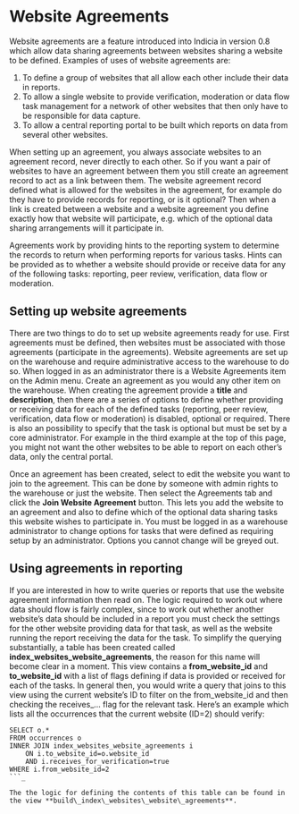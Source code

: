 # Website Agreements #

Website agreements are a feature introduced into Indicia in version 0.8 which allow data sharing agreements between websites sharing a website to be defined. Examples of uses of website agreements are:

  1. To define a group of websites that all allow each other include their data in reports.
  1. To allow a single website to provide verification, moderation or data flow task management for a network of other websites that then only have to be responsible for data capture.
  1. To allow a central reporting portal to be built which reports on data from several other websites.

When setting up an agreement, you always associate websites to an agreement record, never directly to each other. So if you want a pair of websites to have an agreement between them you still create an agreement record to act as a link between them. The website agreement record defined what is allowed for the websites in the agreement, for example do they have to provide records for reporting, or is it optional? Then when a link is created between a website and a website agreement you define exactly how that website will participate, e.g. which of the optional data sharing arrangements will it participate in.

Agreements work by providing hints to the reporting system to determine the records to return when performing reports for various tasks. Hints can be provided as to whether a website should provide or receive data for any of the following tasks: reporting, peer review, verification, data flow or moderation.

## Setting up website agreements ##

There are two things to do to set up website agreements ready for use. First agreements must be defined, then websites must be associated with those agreements (participate in the agreements). Website agreements are set up on the warehouse and require administrative access to the warehouse to do so. When logged in as an administrator there is a Website Agreements item on the Admin menu. Create an agreement as you would any other item on the warehouse. When creating the agreement provide a **title** and **description**, then there are a series of options to define whether providing or receiving data for each of the defined tasks (reporting, peer review, verification, data flow or moderation) is disabled, optional or required. There is also an possibility to specify that the task is optional but must be set by a core administrator. For example in the third example at the top of this page, you might not want the other websites to be able to report on each other’s data, only the central portal.

Once an agreement has been created, select to edit the website you want to join to the agreement. This can be done by someone with admin rights to the warehouse or just the website. Then select the Agreements tab and click the **Join Website Agreement** button. This lets you add the website to an agreement and also to define which of the optional data sharing tasks this website wishes to participate in. You must be logged in as a warehouse administrator to change options for tasks that were defined as requiring setup by an administrator. Options you cannot change will be greyed out.

## Using agreements in reporting ##

If you are interested in how to write queries or reports that use the website agreement information then read on. The logic required to work out where data should flow is fairly complex, since to work out whether another website’s data should be included in a report you must check the settings for the other website providing data for that task, as well as the website running the report receiving the data for the task. To simplify the querying substantially, a table has been created called **index\_websites\_website\_agreements**, the reason for this name will become clear in a moment. This view contains a **from\_website\_id** and **to\_website\_id** with a list of flags defining if data is provided or received for each of the tasks. In general then, you would write a query that joins to this view using the current website’s ID to filter on the from\_website\_id and then checking the receives_... flag for the relevant task. Here’s an example which lists all the occurrences that the current website (ID=2) should verify:
```
SELECT o.*
FROM occurrences o
INNER JOIN index_websites_website_agreements i 
    ON i.to_website_id=o.website_id 
    AND i.receives_for_verification=true
WHERE i.from_website_id=2
```_

The the logic for defining the contents of this table can be found in the view **build\_index\_websites\_website\_agreements**.
